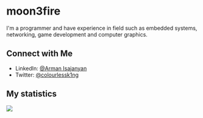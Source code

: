 # moon3fire

I'm a programmer and have experience in field such as embedded systems, networking, game development and computer graphics.


## Connect with Me
- LinkedIn: [@Arman Isajanyan](https://www.linkedin.com/in/arman-isadzhanyan-498a29229)
- Twitter: [@colourlessk1ng](https://twitter.com/colourlessk1ng)

## My statistics
![](https://github-readme-stats.vercel.app/api?username=moon3fire&show_icons=true&theme=dracula&hide_border=true&include_all_commits=true&count_private=true&langs_count=10&hide=html,css,javascript,python)

